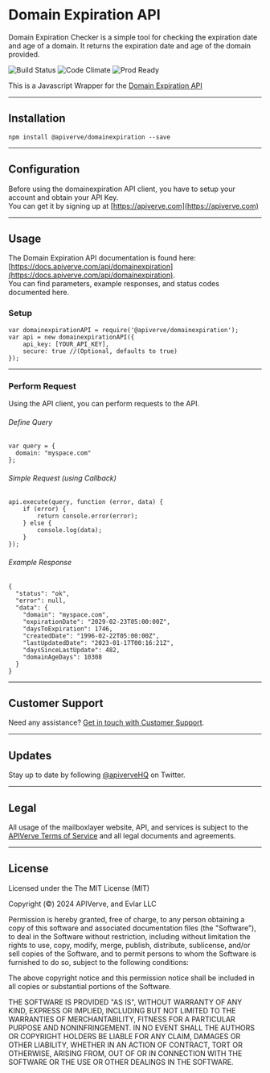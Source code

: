 Domain Expiration API
============

Domain Expiration Checker is a simple tool for checking the expiration date and age of a domain. It returns the expiration date and age of the domain provided.

![Build Status](https://img.shields.io/badge/build-passing-green)
![Code Climate](https://img.shields.io/badge/maintainability-B-purple)
![Prod Ready](https://img.shields.io/badge/production-ready-blue)

This is a Javascript Wrapper for the [Domain Expiration API](https://apiverve.com/marketplace/api/domainexpiration)

---

## Installation
	npm install @apiverve/domainexpiration --save

---

## Configuration

Before using the domainexpiration API client, you have to setup your account and obtain your API Key.  
You can get it by signing up at [https://apiverve.com](https://apiverve.com)

---

## Usage

The Domain Expiration API documentation is found here: [https://docs.apiverve.com/api/domainexpiration](https://docs.apiverve.com/api/domainexpiration).  
You can find parameters, example responses, and status codes documented here.

### Setup

```
var domainexpirationAPI = require('@apiverve/domainexpiration');
var api = new domainexpirationAPI({
    api_key: [YOUR_API_KEY],
    secure: true //(Optional, defaults to true)
});
```

---


### Perform Request
Using the API client, you can perform requests to the API.

###### Define Query

```
var query = {
  domain: "myspace.com"
};
```

###### Simple Request (using Callback)

```
api.execute(query, function (error, data) {
    if (error) {
        return console.error(error);
    } else {
        console.log(data);
    }
});
```

###### Example Response

```
{
  "status": "ok",
  "error": null,
  "data": {
    "domain": "myspace.com",
    "expirationDate": "2029-02-23T05:00:00Z",
    "daysToExpiration": 1746,
    "createdDate": "1996-02-22T05:00:00Z",
    "lastUpdatedDate": "2023-01-17T00:16:21Z",
    "daysSinceLastUpdate": 482,
    "domainAgeDays": 10308
  }
}
```

---

## Customer Support

Need any assistance? [Get in touch with Customer Support](https://apiverve.com/contact).

---

## Updates
Stay up to date by following [@apiverveHQ](https://twitter.com/apiverveHQ) on Twitter.

---

## Legal

All usage of the mailboxlayer website, API, and services is subject to the [APIVerve Terms of Service](https://apiverve.com/terms) and all legal documents and agreements.

---

## License
Licensed under the The MIT License (MIT)

Copyright (&copy;) 2024 APIVerve, and Evlar LLC

Permission is hereby granted, free of charge, to any person obtaining a copy of this software and associated documentation files (the "Software"), to deal in the Software without restriction, including without limitation the rights to use, copy, modify, merge, publish, distribute, sublicense, and/or sell copies of the Software, and to permit persons to whom the Software is furnished to do so, subject to the following conditions:

The above copyright notice and this permission notice shall be included in all copies or substantial portions of the Software.

THE SOFTWARE IS PROVIDED "AS IS", WITHOUT WARRANTY OF ANY KIND, EXPRESS OR IMPLIED, INCLUDING BUT NOT LIMITED TO THE WARRANTIES OF MERCHANTABILITY, FITNESS FOR A PARTICULAR PURPOSE AND NONINFRINGEMENT. IN NO EVENT SHALL THE AUTHORS OR COPYRIGHT HOLDERS BE LIABLE FOR ANY CLAIM, DAMAGES OR OTHER LIABILITY, WHETHER IN AN ACTION OF CONTRACT, TORT OR OTHERWISE, ARISING FROM, OUT OF OR IN CONNECTION WITH THE SOFTWARE OR THE USE OR OTHER DEALINGS IN THE SOFTWARE.